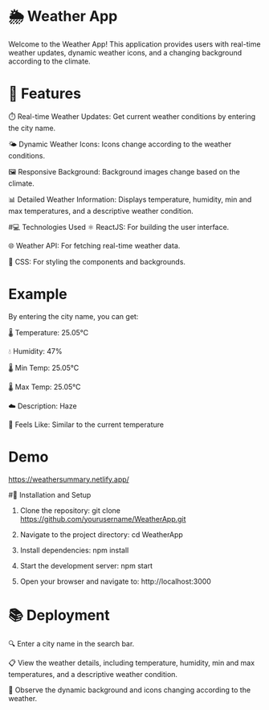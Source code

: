 # 🌦️ Weather App
Welcome to the Weather App! This application provides users with real-time weather updates, dynamic weather icons, and a changing background according to the climate.

# 🌟 Features
⏱️ Real-time Weather Updates: Get current weather conditions by entering the city name.

🌤️ Dynamic Weather Icons: Icons change according to the weather conditions.

🖼️ Responsive Background: Background images change based on the climate.

📊 Detailed Weather Information: Displays temperature, humidity, min and max temperatures, and a descriptive weather condition.


#💻 Technologies Used
⚛️ ReactJS: For building the user interface.

🌐 Weather API: For fetching real-time weather data.

🎨 CSS: For styling the components and backgrounds.

# Example
By entering the city name, you can get:

🌡️ Temperature: 25.05°C

💧 Humidity: 47%

🌡️ Min Temp: 25.05°C

🌡️ Max Temp: 25.05°C

☁️ Description: Haze

🤗 Feels Like: Similar to the current temperature


# Demo
https://weathersummary.netlify.app/ 

#🚀 Installation and Setup
1) Clone the repository:
git clone https://github.com/yourusername/WeatherApp.git

2) Navigate to the project directory:
cd WeatherApp

3) Install dependencies:
npm install

4) Start the development server:
npm start

5) Open your browser and navigate to:
http://localhost:3000

# 📚 Deployment
🔍 Enter a city name in the search bar.

📋 View the weather details, including temperature, humidity, min and max temperatures, and a descriptive weather condition.

🎨 Observe the dynamic background and icons changing according to the weather.
